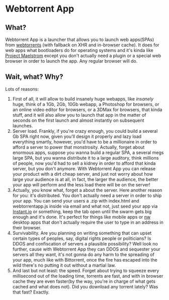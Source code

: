 # Webtorrent App
## What?
Webtorrent App is a launcher that allows you to launch web apps(SPAs) from [webtorrents](https://github.com/feross/webtorrent)
(with fallback on XHR and in-browser cache). 
It does for web apps what bootloaders do for operating systems and it's kinda like [Project Maelstrom](http://project-maelstrom.bittorrent.com/) except you don't actually need a plugin or a special
web browser in order to launch the app. Any regular browser will do.

## Wait, what? Why?
Lots of reasons:

1. First of all, it will allow to build insanely huge webapps, like *insanely* huge, think of a 1Gb, 2Gb, 10Gb webapp, a Photoshop for browsers,
or an online video editor for browsers, or a 3DMax for browsers, that kinda stuff, and it will also allow you to launch that app
in the matter of seconds on the first launch and almost instantly on subsequent launches.  
2. Server load. Frankly, if you're crazy enough, you could build a several Gb SPA right now, given you'll design it properly and
lazy load everything smartly, however, you'd have to be a millionaire in order to afford a server to power that monstrosity.
Actually, forget about enormous apps, suppose you wanna build a regular SPA, a several megs large SPA, but you wanna distribute
it to a large auditory, think millions of people, now you'd had to sell a kidney in order to afford that kinda server, but you
don't anymore. With Webtorrent App you can release your product with a dirt cheap server, and just not worry about how large
your audience is at all, in fact, the larger the audience, the better your app will perform and the less load there will be on the server!  
3. Actually, you know what, forget a about the server. Here another reason for you: it's distributed. You don't actually need a server
in order to ship your app. You can send your users a .zip with index.html and webtorrentapp.js inside via email and what not, just
seed your app via [Instant.io](http://instant.io) or something, keep the tab open until the swarm gets big enough and it's done.
It's perfect for things like mobile apps or [nw](http://nwjs.io/) desktop apps that don't actually require the user to type in an
address in their browser.
4. Survivability. Are you planning on writing something that can upset certain types of peoples, say, digital rights people or politicians?
Is DDOS and confiscation of servers a plausible possibility? Well look no further, cause with Webtorrent App they can DDOS and 
sequester your servers all they want, it's not gonna do any harm to the spreading of your app, much like with Bittorrent, once the
fire has escaped into the wild there's no putting it out without a martial law.
5. And last but not least: the speed. Forget about trying to squeeze every millisecond out of the loading time, torrents are fast,
and with in browser cache they are even faster(by the way, you're in charge of what gets cached and what does not).
Did you download any torrent lately? Was that fast? Exactly.
